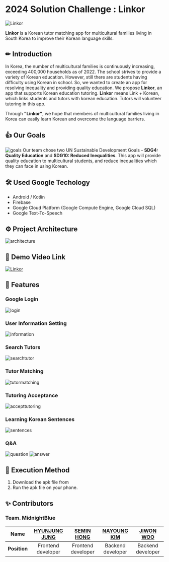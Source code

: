 # 2024 Solution Challenge : Linkor
![Linkor](https://github.com/Linkor-GDSC/Linkor-BE/assets/145983280/b1603463-8139-4408-aac9-a817a016ed19)

**Linkor** is a Korean tutor matching app for multicultural families living in South Korea to improve their Korean language skills.


## ✏ Introduction
In Korea, the number of multicultural families is continuously increasing, exceeding 400,000 households as of 2022. The school strives to provide a variety of Korean education. However, still there are students having difficulty using Korean in school. So, we wanted to create an app for resolving inequality and providing quality education. We propose **Linkor**, an app that supports Korean education tutoring.
**Linkor** means Link + Korean, which links students and tutors with korean education. Tutors will volunteer tutoring in this app.


Through **"Linkor"**, we hope that members of multicultural families living in Korea can easily learn Korean and overcome the language barriers.


## 👍 Our Goals
![goals](https://github.com/Linkor-GDSC/Linkor-BE/assets/145983280/7a1c9ce7-896b-4cbf-b6ea-5c7aff1a2e2a)
Our team chose two UN Sustainable Development Goals - **SDG4: Quality Education** and **SDG10: Reduced Inequalities**.
This app will provide quality education to multicultural students, and reduce inequalities which they can face in using Korean.


## 🛠 Used Google Techology
* Android / Kotlin
* Firebase
* Google Cloud Platform (Google Compute Engine, Google Cloud SQL)
* Google Text-To-Speech


## ⚙ Project Architecture
![architecture](https://github.com/Linkor-GDSC/Linkor-BE/assets/145983280/754d5566-8d5d-4557-9b29-cbe5d5326e54)


## 🎥 Demo Video Link
[![Linkor](https://github.com/Linkor-GDSC/Linkor-BE/assets/145983280/b1603463-8139-4408-aac9-a817a016ed19)](https://www.youtube.com/watch?v=teQnBAYqXds)


## 📱 Features

### Google Login
![login](https://github.com/Linkor-GDSC/Linkor-BE/assets/145983280/4f66dcf1-b22b-44e5-a116-ef300b29eb67)
### User Information Setting
![information](https://github.com/Linkor-GDSC/Linkor-BE/assets/145983280/6961baff-3127-4e4e-973a-4ce17ad3116b)
### Search Tutors
![searchtutor](https://github.com/Linkor-GDSC/Linkor-BE/assets/145983280/366b263d-d16d-4f30-99e4-a7e0af5b08d8)
### Tutor Matching
![tutormatching](https://github.com/Linkor-GDSC/Linkor-BE/assets/145983280/e5ebfc8d-fffb-4e32-955d-0788f0c7e1d0)
### Tutoring Acceptance
![accepttutoring](https://github.com/Linkor-GDSC/Linkor-BE/assets/145983280/bd10a144-0982-446b-9482-9ecc16c09a87)
### Learning Korean Sentences
![sentences](https://github.com/Linkor-GDSC/Linkor-BE/assets/145983280/d4f34442-11e5-4230-8988-4e0f37dcd3bc)
### Q&A
![question](https://github.com/Linkor-GDSC/Linkor-BE/assets/145983280/c54d1f3f-e74d-4490-9706-ee02ab729d50)
![answer](https://github.com/Linkor-GDSC/Linkor-BE/assets/145983280/edf10c14-9383-4ae2-baf2-feea83d125f7)

## 📲 Execution Method
1. Download the apk file from 
2. Run the apk file on your phone.


## ✨ Contributors
### Team. MidnightBlue
|   **Name**   | [HYUNJUNG JUNG](https://github.com/jhjalison01)  | [SEMIN HONG](https://github.com/semsemin)  | [NAYOUNG KIM](https://github.com/nayoung16)  | [JIWON WOO](https://github.com/jiwonniy)  |
|:------------:|:-:|:-:|:-:|:-:|
| **Position** | Frontend developer  | Frontend developer | Backend developer  | Backend developer  |
